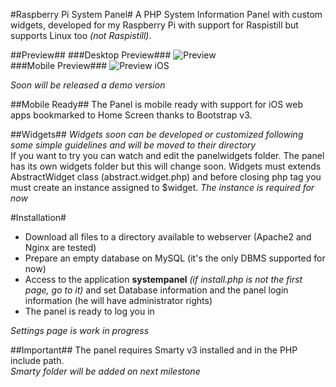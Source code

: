 #Raspberry Pi System Panel#
A PHP System Information Panel with custom widgets, developed for my Raspberry Pi with support for Raspistill but supports Linux too *(not Raspistill)*.

##Preview##
###Desktop Preview###
![Preview](https://dl.dropboxusercontent.com/u/16581748/desktop.png)<br />
###Mobile Preview###
![Preview iOS](https://dl.dropboxusercontent.com/u/16581748/mobile.png)<br />

*Soon will be released a demo version*

##Mobile Ready##
The Panel is mobile ready with support for iOS web apps bookmarked to Home Screen thanks to Bootstrap v3.

##Widgets##
*Widgets soon can be developed or customized following some simple guidelines and will be moved to their directory*<br />
If you want to try you can watch and edit the panelwidgets folder. The panel has its own widgets folder but this will change soon.
Widgets must extends AbstractWidget class (abstract.widget.php) and before closing php tag you must create an instance assigned to $widget.
*The instance is required for now*

#Installation#
* Download all files to a directory available to webserver (Apache2 and Nginx are tested)
* Prepare an empty database on MySQL (it's the only DBMS supported for now)
* Access to the application **systempanel** *(if install.php is not the first page, go to it)* and set Database information and the panel login information (he will have administrator rights)
* The panel is ready to log you in

*Settings page is work in progress*

##Important##
The panel requires Smarty v3 installed and in the PHP include path.<br />
*Smarty folder will be added on next milestone*
